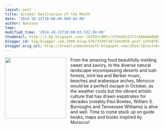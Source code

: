 ```yaml
---
layout: post
title: October Destination of the Month
date: '2014-10-22T10:00:00.000-04:00'
author: Natasha
tags: 
modified_time: '2014-10-22T10:00:03.532-04:00'
thumbnail: http://2.bp.blogspot.com/-lUVIHvc8WYc/VCh4ekSJ2lI/AAAAAAAAByk/ZZJGLUtwpSg/s72-c/destmomorocco.jpg
blogger_id: tag:blogger.com,1999:blog-5767374071871443859.post-1355876729449077827
blogger_orig_url: http://brooklinebooksmith.blogspot.com/2014/10/october-destination-of-month.html
---
```


<div class="separator" style="clear: both; text-align: left;"><a href="http://2.bp.blogspot.com/-lUVIHvc8WYc/VCh4ekSJ2lI/AAAAAAAAByk/ZZJGLUtwpSg/s1600/destmomorocco.jpg" imageanchor="1" style="clear: left; float: left; margin-bottom: 1em; margin-right: 1em;"><img border="0" src="http://2.bp.blogspot.com/-lUVIHvc8WYc/VCh4ekSJ2lI/AAAAAAAAByk/ZZJGLUtwpSg/s1600/destmomorocco.jpg" height="200" width="200" /></a>From the amazing food beautifully melding sweet and savory, to the diverse natural landscape encompassing deserts and lush forests, mint tea and Berber music, beaches and arabesque arches, Morocco would be a perfect escape in October, as the weather cools but the vibrant artistic culture that has drawn expatriates for decades (notably Paul Bowles, William S. Burroughs and Tennessee Williams) is alive and well. Time to come stock up on guide books, maps and books inspired by Morocco!</div><br />